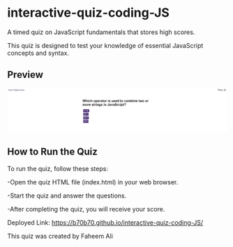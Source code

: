 # interactive-quiz-coding-JS
A timed quiz on JavaScript fundamentals that stores high scores.

This quiz is designed to test your knowledge of essential JavaScript concepts and syntax.

## Preview

![quiz](preview.png)


## How to Run the Quiz
To run the quiz, follow these steps:

-Open the quiz HTML file (index.html) in your web browser.

-Start the quiz and answer the questions.

-After completing the quiz, you will receive your score.


Deployed Link: https://b70b70.github.io/interactive-quiz-coding-JS/

This quiz was created by Faheem Ali